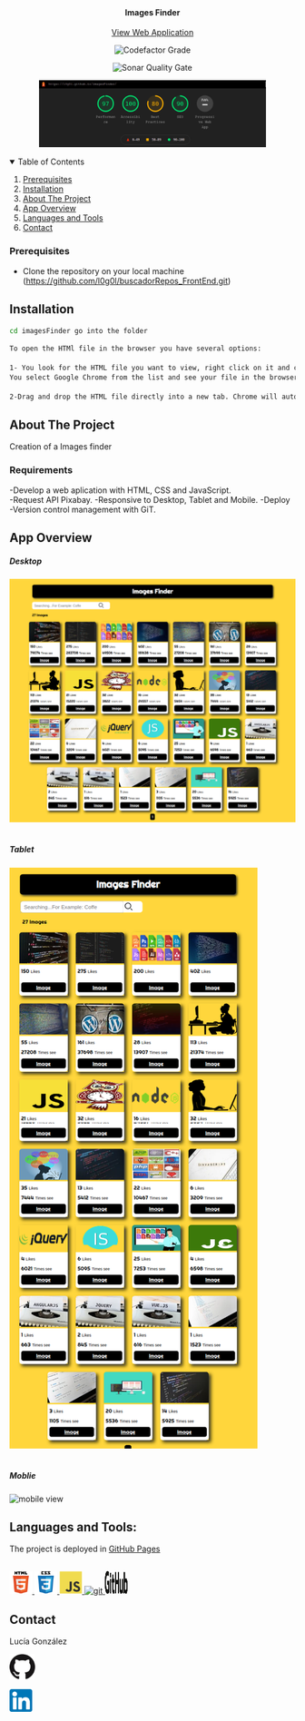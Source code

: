 <!-- PROJECT LOGO -->
<br />
<p align="center">
<h4 align="center">Images Finder</h4>
  <p align="center">
    <a href="https://l0g0l.github.io/imagesFinder/">View Web Application</a>
  </p>
  <p align="center">
<img src="https://www.codefactor.io/repository/github/l0g0l/imagesfinder/badge/main" alt="Codefactor Grade">
</p>
<p align="center">
<img src="https://sonarcloud.io/api/project_badges/measure?project=l0g0l_imagesFinder&metric=alert_status
" alt="Sonar Quality Gate"></p>

<p align="center">
<img src="img/accesibility.png" alt="Accesibility test" width="400"></p
</p>

<!-- TABLE OF CONTENTS -->
<details open="open">
  <summary>Table of Contents</summary>
  <ol>
    <li><a href="#prerequisites">Prerequisites</a></li>
    <li><a href="#installation">Installation</a></li>
    <li><a href="#about-the-project">About The Project</a></li>
    <li><a href="#app-overview">App Overview</a></li>
    <li><a href="#languages-and-tools">Languages and Tools</a></li>
    <li><a href="#contact">Contact</a></li>
  </ol>
</details>


### Prerequisites


- Clone the repository on your local machine (https://github.com/l0g0l/buscadorRepos_FrontEnd.git)

## Installation



```sh
cd imagesFinder go into the folder
```


```sh
To open the HTMl file in the browser you have several options:

1- You look for the HTML file you want to view, right click on it and choose Open with from the menu. You will see a complete list of applications that you can use to run the file. The default browser will be at the top of the list.
You select Google Chrome from the list and see your file in the browser.

2-Drag and drop the HTML file directly into a new tab. Chrome will automatically open the page

```



<!-- ABOUT THE PROJECT -->

## About The Project

Creation of a Images finder


### Requirements  

-Develop a web aplication with HTML, CSS and JavaScript.  
-Request API Pixabay.
-Responsive to Desktop, Tablet and Mobile.
-Deploy
-Version control management with GiT.




<!-- APP OVERVIEW -->

## App Overview  

##### Desktop

<img src="img/desktop.png"  alt="desktop view">

<br>
<br>  

##### Tablet

<img src="img/tablet.png"  alt="tablet view">


<br>
<br>

##### Moblie

<img src="img/mobile.gif  "  alt="mobile view">
<br>

<!-- ACKNOWLEDGEMENTS -->

## Languages and Tools:


The project is deployed in [GitHub Pages](https://pages.github.com/)  
<br>

<p align="left">
 <a href="https://www.w3.org/html/" target="_blank"> <img src="https://raw.githubusercontent.com/devicons/devicon/master/icons/html5/html5-original-wordmark.svg" alt="html5" width="40" height="40"/> </a> 
    <a href="https://www.w3schools.com/css/" target="_blank"> 
        <img src="https://raw.githubusercontent.com/devicons/devicon/master/icons/css3/css3-original-wordmark.svg" alt="css3" width="40" height="40"/>
    </a> 
    <a href="https://developer.mozilla.org/en-US/docs/Web/JavaScript" target="_blank">
        <img src="https://raw.githubusercontent.com/devicons/devicon/master/icons/javascript/javascript-original.svg" alt="javascript" width="40" height="40"/>
    </a>
    <a href="https://git-scm.com/" target="_blank">
        <img src="https://www.vectorlogo.zone/logos/git-scm/git-scm-icon.svg" alt="git" width="40" height="40"/>
    </a>
       <a href="https://pages.github.com/" target="_blank">
        <img src="img/githubLetras.svg" alt="githubPages" width="40" height="40"/>
    </a>
    
</p>

<!-- CONTACT -->

## Contact

Lucía González

[<img src="https://github.com/l0g0l/hackathonmwc/raw/main/src/images/GitHub.png" width=45px heigth=45px>](https://github.com/l0g0l)

[<img src="https://github.com/l0g0l/hackathonmwc/raw/main/src/images/linkedin.png"  width=40px heigth=40px>](https://www.linkedin.com/in/luciagonzalezlara)
